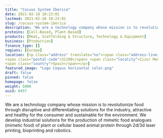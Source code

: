 ```yaml
---
title: "Cocuus System Iberica"
date: 2021-02-18 10:23:01
lastmod: 2021-02-18 10:23:01
slug: /cocuus-system-iberica
description: "We are a technology company whose mission is to revolutionize food through disruptive and differentiating solutions for the industry, attractive and healthy for the consumer and sustainable for the environment. We develop industrial solutions for the production of mimetic food analogues (mimetic food) of plant or cellular based animal protein through 2d/3d laser printing, bioprinting and robotics."
proteins: [Cell-Based, Plant-Based]
products: [Meat, Scaffolding & Structure, Technology & Equipment]
business: [Production]
finance_type: []
regions: [Europe]
location: [<p class="address" translate="no"><span class="address-line1">Calle de la Fuente</span><br>
<span class="postal-code">31190</span> <span class="locality">Cizur Menor</span><br>
<span class="country">Spain</span></p>]
featured_image: "Logo Coquus horizontal color.png"
draft: false
pinned: false
homepage: false
weight: 5000
uuid: 8457
---
```

<p>We are a technology company whose mission is to revolutionize food through disruptive and differentiating solutions for the industry, attractive and healthy for the consumer and sustainable for the environment. We develop industrial solutions for the production of mimetic food analogues (mimetic food) of plant or cellular based animal protein through 2d/3d laser printing, bioprinting and robotics.</p>
